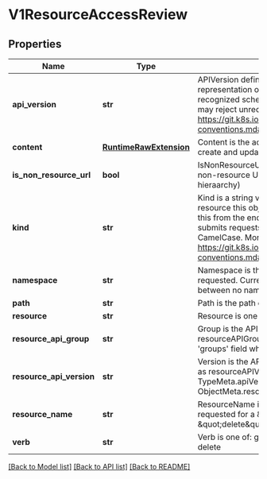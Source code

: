 # V1ResourceAccessReview

## Properties
Name | Type | Description | Notes
------------ | ------------- | ------------- | -------------
**api_version** | **str** | APIVersion defines the versioned schema of this representation of an object. Servers should convert recognized schemas to the latest internal value, and may reject unrecognized values. More info: https://git.k8s.io/community/contributors/devel/api-conventions.md#resources | [optional] 
**content** | [**RuntimeRawExtension**](RuntimeRawExtension.md) | Content is the actual content of the request for create and update | [optional] 
**is_non_resource_url** | **bool** | IsNonResourceURL is true if this is a request for a non-resource URL (outside of the resource hieraarchy) | 
**kind** | **str** | Kind is a string value representing the REST resource this object represents. Servers may infer this from the endpoint the openshift.openshift.client submits requests to. Cannot be updated. In CamelCase. More info: https://git.k8s.io/community/contributors/devel/api-conventions.md#types-kinds | [optional] 
**namespace** | **str** | Namespace is the namespace of the action being requested.  Currently, there is no distinction between no namespace and all namespaces | 
**path** | **str** | Path is the path of a non resource URL | 
**resource** | **str** | Resource is one of the existing resource types | 
**resource_api_group** | **str** | Group is the API group of the resource Serialized as resourceAPIGroup to avoid confusion with the &#39;groups&#39; field when inlined | 
**resource_api_version** | **str** | Version is the API version of the resource Serialized as resourceAPIVersion to avoid confusion with TypeMeta.apiVersion and ObjectMeta.resourceVersion when inlined | 
**resource_name** | **str** | ResourceName is the name of the resource being requested for a \&quot;get\&quot; or deleted for a \&quot;delete\&quot; | 
**verb** | **str** | Verb is one of: get, list, watch, create, update, delete | 

[[Back to Model list]](../README.md#documentation-for-models) [[Back to API list]](../README.md#documentation-for-api-endpoints) [[Back to README]](../README.md)


